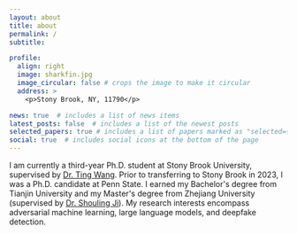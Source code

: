 ```yaml
---
layout: about
title: about
permalink: /
subtitle: 

profile:
  align: right
  image: sharkfin.jpg
  image_circular: false # crops the image to make it circular
  address: >
    <p>Stony Brook, NY, 11790</p>

news: true  # includes a list of news items
latest_posts: false  # includes a list of the newest posts
selected_papers: true # includes a list of papers marked as "selected={true}"
social: true  # includes social icons at the bottom of the page
---
```



I am currently a third-year Ph.D. student at Stony Brook University, supervised by [Dr. Ting Wang](https://alps-lab.github.io/).  Prior to transferring to Stony Brook in 2023, I was a Ph.D. candidate at Penn State. I earned my Bachelor's degree from Tianjin University and my Master's degree from Zhejiang University (supervised by [Dr. Shouling Ji](https://nesa.zju.edu.cn/webpage/crew/jsl.html)). My research interests encompass adversarial machine learning, large language models, and deepfake detection.



